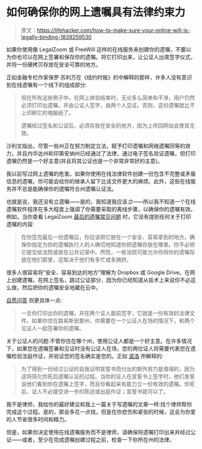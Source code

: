 # 如何确保你的网上遗嘱具有法律约束力

> 原文：<https://lifehacker.com/how-to-make-sure-your-online-will-is-legally-binding-1839259530>

如果你使用像 LegalZoom 或 FreeWill 这样的在线服务来创建你的遗嘱，不要以为你也可以在网上签署和保存你的遗嘱。将它打印出来，让公证人出席签字仪式，并将一份硬拷贝存放在安全可靠的地方。



正如金融专栏作家保罗·苏利万在《纽约时报》的中解释的那样，许多人没有意识到在线遗嘱有一个线下的组成部分:

> 但在所有这些例子中，在网上体验结束时，无论多么简单和干净，用户仍然必须打印出遗嘱，并由公证人签字，由两个人见证。否则，这份遗嘱就比不上印刷它的电脑纸了。
> 
> 遗嘱经过签名和公证后，必须存放在安全的地方，因为上传回网站会使其无效。

沙利文指出，尽管一些州正在努力制定立法，赋予打印遗嘱和网络遗嘱同等的效力，并且内华达州和印第安纳州已经通过了法律，通过电子签名验证遗嘱，但打印遗嘱仍然是一个好主意(并且将其公证也是一个非常非常好的主意)。

我以前写过网上遗嘱的危害。如果你使用在线法律软件创建一份包含不完整或矛盾信息的遗嘱，你可能会给你的继承人留下比该文件更大的麻烦。此外，这些在线服务并不总是能确保你的遗嘱符合州遗嘱认证法。

也就是说，我还没有立遗嘱——是的，我知道我应该*立*——所以我不知道一个在线遗嘱软件程序在多大程度上强调了你需要采取的离线步骤，以确保你的遗嘱有效。例如，当你查看 LegalZoom [最后的遗嘱常见问题](https://www.legalzoom.com/knowledge/last-will/faq) 时，它没有提到任何关于打印遗嘱的内容:

> 在你签完最后一份遗嘱后，你应该把它放在一个安全、容易拿到的地方。确保你指定为你的遗嘱执行人的人确切地知道你把遗嘱存放在哪里。你不必把它提交给法院或放在公共记录中。然而，一些法院可能允许你将你的遗嘱存放在他们那里，这取决于他们有多忙或多拥挤。

很多人很容易将“安全、容易到达的地方”理解为 Dropbox 或 Google Drive。在网上创建遗嘱，在网上签名，跳过公证部分，因为你已经知道从技术上来说你不必这么做，然后把你的遗嘱安全地藏在云中。

[自愿问答](https://www.freewill.com/faq#how-to-create) 则更具体一点:

> 一旦你打印出你的遗嘱，并在两个证人面前签字，它就是一份有效的法律文件。如果你住在路易斯安那州，你需要在一个公证人在场的情况下，和两个见证人一起签署你的遗嘱。

关于公证人的问题:不管你住在哪个州，使用公证人都是一个好主意。在许多情况下，如果您在遗嘱签署和见证时没有公证人在场，您的两位证人将需要代表您在遗嘱检验法庭作证，并验证您的签名确实是您的。正如 [诺洛](https://www.nolo.com/legal-encyclopedia/how-sign-your-will-the-will-signing-ceremony.html) 所解释的:

> 为了得到一份经过公证的自我证明宣誓书而付出的额外努力是值得的，因为这将简化你死后遗嘱认证的过程。当你的证人在宣誓书上签字时，他们发誓说他们看到你在遗嘱上签字，而且你看起来有能力立一份有效的遗嘱。你死后，证人不必提交进一步的陈述或出庭作证；宣誓书就可以了。

我不是律师，我给你的最好建议和我上一篇关于写遗嘱的文章一样:找个律师帮你完成这个过程。是的，那会多花一点钱，但是在你悲伤和紧张的时候，这会为你爱的人节省很多时间和精力。

但是，如果你决定使用在线遗嘱服务而不是律师，请确保将遗嘱打印出来并经过公证——或者，至少在完成遗嘱创建过程之前，检查一下你所在州的法律。
